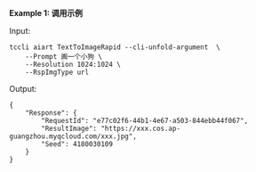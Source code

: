 **Example 1: 调用示例**



Input: 

```
tccli aiart TextToImageRapid --cli-unfold-argument  \
    --Prompt 画一个小狗 \
    --Resolution 1024:1024 \
    --RspImgType url
```

Output: 
```
{
    "Response": {
        "RequestId": "e77c02f6-44b1-4e67-a503-844ebb44f067",
        "ResultImage": "https://xxx.cos.ap-guangzhou.myqcloud.com/xxx.jpg",
        "Seed": 4180030109
    }
}
```

